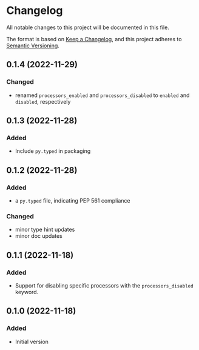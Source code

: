 # Changelog

All notable changes to this project will be documented in this file.

The format is based on [Keep a Changelog](https://keepachangelog.com/en/1.0.0/),
and this project adheres to [Semantic Versioning](https://semver.org/spec/v2.0.0.html).

## 0.1.4 (2022-11-29)

### Changed
* renamed `processors_enabled` and `processors_disabled` to `enabled` and `disabled`, respectively

## 0.1.3 (2022-11-28)

### Added
* Include `py.typed` in packaging

## 0.1.2 (2022-11-28)

### Added
* a `py.typed` file, indicating PEP 561 compliance

### Changed
* minor type hint updates
* minor doc updates

## 0.1.1 (2022-11-18)

### Added
* Support for disabling specific processors with the `processors_disabled` keyword. 

## 0.1.0 (2022-11-18)

### Added
* Initial version